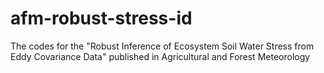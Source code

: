 # afm-robust-stress-id
The codes for the "Robust Inference of Ecosystem Soil Water Stress from Eddy Covariance Data" published in Agricultural and Forest Meteorology
